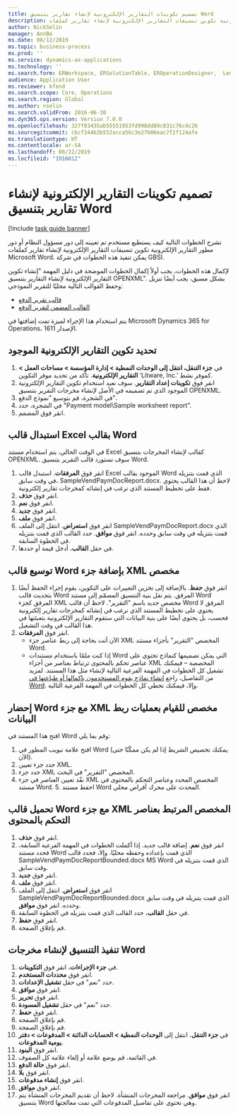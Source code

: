 ```yaml
---
title: تصميم تكوينات التقارير الإلكترونية لإنشاء تقارير بتنسيق Word
description: تشرح الخطوات التالية كيف يستطيع مستخدم تم تعيينه إلى دور مسؤول النظام أو دور مطور التقارير الإلكترونية تكوين تنسيقات التقارير الإلكترونية لإنشاء تقارير كملفات Microsoft Word.
author: NickSelin
manager: AnnBe
ms.date: 08/12/2019
ms.topic: business-process
ms.prod: ''
ms.service: dynamics-ax-applications
ms.technology: ''
ms.search.form: ERWorkspace, ERSolutionTable, EROperationDesigner,  LedgerJournalTable, LedgerJournalTransVendPaym
audience: Application User
ms.reviewer: kfend
ms.search.scope: Core, Operations
ms.search.region: Global
ms.author: nselin
ms.search.validFrom: 2016-06-30
ms.dyn365.ops.version: Version 7.0.0
ms.openlocfilehash: 327f03435ab55551953fd998dd89c831c76c4c26
ms.sourcegitcommit: cbcf344b3b552acca56c3e27606eac7f2f124afe
ms.translationtype: HT
ms.contentlocale: ar-SA
ms.lasthandoff: 08/22/2019
ms.locfileid: "1916012"
---
```

# <a name="design-er-configurations-to-generate-reports-in-word-format"></a>تصميم تكوينات التقارير الإلكترونية لإنشاء تقارير بتنسيق Word

[!include [task guide banner](../../includes/task-guide-banner.md)]

تشرح الخطوات التالية كيف يستطيع مستخدم تم تعيينه إلى دور مسؤول النظام أو دور مطور التقارير الإلكترونية تكوين تنسيقات التقارير الإلكترونية لإنشاء تقارير كملفات Microsoft Word. يمكن تنفيذ هذه الخطوات في شركة GBSI.

لإكمال هذه الخطوات، يجب أولاً إكمال الخطوات الموضحة في دليل المهمة "إنشاء تكوين التقارير الإلكترونية لإنشاء التقارير بتنسيق OPENXML‬". بشكل مسبق، يجب أيضًا تنزيل وحفظ القوالب التالية محليًا للتقرير النموذجي:

- [قالب تقرير الدفع](https://go.microsoft.com/fwlink/?linkid=862266)
- [القالب المضمن لتقرير الدفع](https://go.microsoft.com/fwlink/?linkid=862266)


يتم استخدام هذا الإجراء لميزة تمت إضافتها في Microsoft Dynamics 365 for Operations، الإصدار 1611.


## <a name="select-the-existing-er-report-configuration"></a>تحديد تكوين التقارير الإلكترونية الموجود
1. في **جزء التنقل، انتقل إلى الوحدات النمطية > إدارة المؤسسة > مساحات العمل > التقارير الإلكترونية**. تأكد من تحديد موفر التكوين ‘Litware, Inc.’ كموفر نشط.  
2. انقر فوق **تكوينات إعداد التقارير‬**. سوف نعيد استخدام تكوين التقارير الإلكترونية الموجود الذي تم تصميمه في الأصل لإنشاء مخرجات التقرير بتنسيق OPENXML.  
3. في الشجرة، قم بتوسيع "نموذج الدفع".
4. في الشجرة، حدد "Payment model\Sample worksheet report".
5. انقر فوق المصمم.

## <a name="replace-the-excel-template-with-the-word-template"></a>استبدال قالب Excel بقالب Word

في الوقت الحالي، يتم استخدام مستند Excel كقالب لإنشاء المخرجات بتنسيق OPENXML. سوف نستورد قالب التقرير بتنسيق Word.

1. انقر فوق **المرفقات**. استبدل قالب Excel الموجود بقالب Word الذي قمت بتنزيله في وقت سابق، SampleVendPaymDocReport.docx. لاحظ أن هذا القالب يحتوي فقط على تخطيط المستند الذي نرغب في إنشائه كمخرجات تقارير إلكترونية.  
2. انقر فوق **حذف**.
3. انقر فوق **نعم**.
4. انقر فوق **جديد**.
5. انقر فوق **ملف**.
6. انقر فوق **استعراض**. انتقل إلى الملف SampleVendPaymDocReport.docx الذي قمت بتنزيله في وقت سابق وحدده. انقر فوق **موافق**. حدد القالب الذي قمت بتنزيله في الخطوة السابقة.  
7. في حقل **القالب**، أدخل قيمة أو حددها.

## <a name="extend-the-word-template-by-adding-a-custom-xml-part"></a>توسيع قالب Word بإضافة جزء XML مخصص
1. انقر فوق **حفظ**. بالإضافة إلى تخزين التغييرات على التكوين، يقوم إجراء الحفظ أيضًا بتحديث قالب Word المرفق. يتم نقل بنية التنسيق المصمّم إلى مستند Word المرفق كجزء XML مخصص جديد باسم "التقرير". لاحظ أن قالب Word المرفق لا يحتوي على تخطيط المستند الذي نرغب في إنشائه كمخرجات تقارير إلكترونية فحسب، بل يحتوي أيضًا على بنية البيانات التي ستقوم التقارير الإلكترونية بتعبئتها في هذا القالب في وقت التشغيل.  
2. انقر فوق **المرفقات**.
    + الآن أنت بحاجة إلى ربط عناصر جزء XML المخصص "التقرير" بأجزاء مستند Word.  
    + إذا كنت ملمًا باستخدام مستندات Word التي يمكن تصميمها كنماذج تحتوي على عناصر تحكم بالمحتوى ترتباط بعناصر من أجزاء XML المخصصة – فيمكنك تشغيل كل الخطوات في المهمة الفرعية التالية لإنشاء مثل هذا المستند. لمزيد من التفاصيل، راجع [إنشاء نماذج يقوم المستخدمون بإكمالها أو طباعتها في Word](https://support.office.com/article/Create-forms-that-users-complete-or-print-in-Word-040c5cc1-e309-445b-94ac-542f732c8c8b?ui=en-US&rs=en-US&ad=US). وإلا، فيمكنك تخطي كل الخطوات في المهمة الفرعية التالية.  

## <a name="get-word-with-custom-xml-part-to-do-data-bindings"></a>إحضار Word مع جزء XML مخصص للقيام بعمليات ربط البيانات

افتح هذا المستند في Word وقم بما يلي:  
1. افتح علامة تبويب المطور في Word (يمكنك تخصيص الشريط إذا لم يكن ممكّنًا حتى الآن).‬
2. حدد جزء تعيين XML.
3. حدد جزء XML المخصص "التقرير" في البحث.
4. نفّذ تعيين العناصر في جزء XML المخصص المحدد وعناصر التحكم بالمحتوى في مستند Word.  5. احفظ مستند Word المحدث على محرك أقراص محلي.  

## <a name="upload-the-word-template-with-custom-xml-part-bounded-to-content-controls"></a>تحميل قالب Word مع جزء XML المخصص المرتبط بعناصر التحكم بالمحتوى
1. انقر فوق **حذف**.
2. انقر فوق **نعم**. إضافة قالب جديد. إذا أكملت الخطوات في المهمة الفرعية السابقة، فحدد مستند Word الذي قمت بإعداده وحفظه محليًا. وإلا، فحدد قالب SampleVendPaymDocReportBounded.docx MS Word الذي قمت بتنزيله في وقت سابق.  
3. انقر فوق **جديد**.
4. انقر فوق **ملف**.
5. انقر فوق **استعراض**. انتقل إلى الملف SampleVendPaymDocReportBounded.docx الذي قمت بتنزيله في وقت سابق وحدده. انقر فوق **موافق**.
6. في حقل **القالب**، حدد القالب الذي قمت بتنزيله في الخطوة السابقة.
7. انقر فوق **حفظ**.
8. قم بإغلاق الصفحة.

## <a name="execute-the-format-to-create-word-output"></a>تنفيذ التنسيق لإنشاء مخرجات Word
1. في **جزء الإجراءات**، انقر فوق **التكوينات**.
2. انقر فوق **محددات المستخدم**.
3. حدد "نعم" في حقل **تشغيل الإعدادات**.
4. انقر فوق **موافق**.
5. انقر فوق **تحرير**.
6. حدد "نعم" في حقل **تشغيل المسودة‬**.
7. انقر فوق **حفظ**.
8. قم بإغلاق الصفحة.
9. قم بإغلاق الصفحة.
10. في **جزء التنقل**، انتقل إلى **الوحدات النمطية > الحسابات الدائنة > المدفوعات > دفتر يومية المدفوعات**‬.
11. انقر فوق **البنود**.
12. في القائمة، قم بوضع علامة أو إلغاء علامة كل الصفوف.
13. انقر فوق **حالة الدفع**.
14. انقر فوق **بلا**.
15. انقر فوق **إنشاء مدفوعات**.
16. انقر فوق **موافق**.
17. انقر فوق **موافق**. مراجعة المخرجات المنشأة. لاحظ أن تقديم المخرجات المنشأة يتم بتنسيق Word وهي تحتوي على تفاصيل المدفوعات التي تمت معالجتها.  

